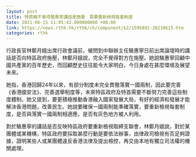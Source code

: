 ```yaml
---
layout: post
title: 特首稱不覺得駱惠寧講話是施壓　需要重新檢視每套制度
date: 2021-06-15 11:05:42.000000000 +08:00
link: https://news.rthk.hk/rthk/ch/component/k2/1595892-20210615.htm
categories: rthk
---
```


行政長官林鄭月娥出席行政會議前，被問到中聯辦主任駱惠寧日前出席論壇時的講話是否向特區政府施壓，林鄭月娥說，完全不覺得對方在施壓。她說駱惠寧回顧中國共產黨的百年歷史，而回顧歷史往往能令大家明白，今日身處在甚麼環境及展望未來。

她指，香港回歸24年以來，有部分制度未完全貫徹落實一國兩制，因此要完善《香港國安法》、完善選舉制度等，未來特區政府及特首需要不斷努力完善這些制度體制。她又提到，要更積極推動香港融入國家發展大局，有好的經濟和發展才能解決香港問題，改善民生。她說要確保一國兩制能準確落實，要重新檢視每套制度，是否與落實一國兩制相適應，是否有灰色地方被人利用。

對於駱惠寧的講話是否反映特區政府要重新檢視取締支聯會，林鄭月娥說，對於某團體或某機構，特區政府要採取甚麼行動是要依法辦事，由律政司檢視有否足夠證據，證明某些人或某團體違反香港法律及提出檢控，再交由本地有獨立司法權的機關處理。
